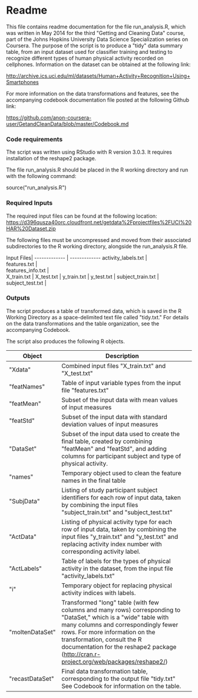 Readme
========================================================

This file contains readme documentation for the file run_analysis.R, which was written in May 
2014 for the third "Getting and Cleaning Data" course, part of the Johns Hopkins 
University Data Science Specialization series on Coursera.  The purpose of the script is
to produce a "tidy" data summary table, from an input dataset used for classifier training 
and testing to recognize different types of human physical activity recorded on cellphones.  Information on the dataset can be obtained at the following link:

http://archive.ics.uci.edu/ml/datasets/Human+Activity+Recognition+Using+Smartphones 

For more information on the data transformations and features, see the accompanying codebook 
documentation file posted at the following Github link:

https://github.com/anon-coursera-user/GetandCleanData/blob/master/Codebook.md

### Code requirements

The script was written using RStudio with R version 3.0.3.  It requires installation of 
the reshape2 package. 
 
The file run_analysis.R should be placed in the R working directory and run with the 
following command:

source("run_analysis.R")

### Required Inputs

The required input files can be found at the following location:
https://d396qusza40orc.cloudfront.net/getdata%2Fprojectfiles%2FUCI%20HAR%20Dataset.zip

The following files must be uncompressed and moved from their associated subdirectories 
to the R working directory, alongside the run_analysis.R file. 

Input Files|
------------- | -------------
activity_labels.txt |  
features.txt |  
features_info.txt  |  
X_train.txt  |
X_test.txt |
y_train.txt |
y_test.txt |
subject_train.txt  |
subject_test.txt  |  

### Outputs

The script produces a table of transformed data, which is saved in the R Working Directory 
as a space-delimited text file called "tidy.txt."  For details on the data transformations 
and the table organization, see the accompanying Codebook.  

The script also produces the following R objects. 


| Object           | Description                                                                                                                                                                                                                                                                                                           |   |
|------------------|-----------------------------------------------------------------------------------------------------------------------------------------------------------------------------------------------------------------------------------------------------------------------------------------------------------------------|---|
|  "Xdata"         | Combined input files "X_train.txt" and "X_test.txt"                                                                                                                                                                                                                                                                   |   |
|  "featNames"     | Table of input variable types from the input file "features.txt"                                                                                                                                                                                                                                                      |   |
|  "featMean"      | Subset of the input data with mean values of input measures                                                                                                                                                                                                                                                           |   |
|  "featStd"       | Subset of the input data with standard deviation values of input measures                                                                                                                                                                                                                                             |   |
|  "DataSet"       | Subset of the input data used to create the final table, created by  combining "featMean" and "featStd", and adding columns for participant subject and type of physical activity.                                                                                                                                    |   |
|  "names"         | Temporary object used to clean the feature names in the final table                                                                                                                                                                                                                                                   |   |
|  "SubjData"      | Listing of study participant subject identifiers for each row of input data, taken by combining the input files "subject_train.txt" and "subject_test.txt"                                                                                                                                                            |   |
|  "ActData"       | Listing of physical activity type for each row of input data, taken by  combining the input files "y_train.txt" and "y_test.txt" and  replacing activity index number with corresponding activity label.                                                                                                              |   |
|  "ActLabels"     | Table of labels for the types of physical activity in the dataset, from  the input file "activity_labels.txt"                                                                                                                                                                                                         |   |
|  "i"             | Temporary object for replacing physical activity indices with labels.                                                                                                                                                                                                                                                 |   |
|  "moltenDataSet" | Transformed "long" table (with few columns and many rows) corresponding to "DataSet," which is a "wide" table with many columns and correspondingly fewer rows.  For more information on the transformation, consult the R documentation for the reshape2 package  (http://cran.r-project.org/web/packages/reshape2/) |   |
|  "recastDataSet" | Final data transformation table, corresponding to the output file  "tidy.txt"  See Codebook for information on the table.                                                                                                                                                                                             |   |



